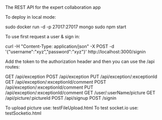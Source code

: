 The REST API for the expert collaboration app

To deploy in local mode:

sudo docker run -d -p 27017:27017 mongo
sudo npm start

To use first request a user & sign in:

curl -H "Content-Type: application/json" -X POST -d '{"username":"xyz","password":"xyz"}' http://localhost:3000/signin

Add the token to the authorization header and then you can use the /api routes:

GET /api/exception
POST /api/exception
PUT /api/exception/:exceptionId
GET  /api/exception/:exceptionId/comment
POST /api/exception/:exceptionId/comment
PUT /api/exception/:exceptionId/comment
GET /user/:userName/picture
GET /api/picture/:pictureId
POST /api/signup
POST /signin

To upload picture use: testFileUpload.html
To test socket.io use: testSocketio.html

